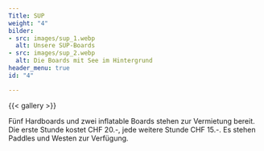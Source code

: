 ```yaml
---
Title: SUP
weight: "4"
bilder:
- src: images/sup_1.webp
  alt: Unsere SUP-Boards
- src: images/sup_2.webp
  alt: Die Boards mit See im Hintergrund
header_menu: true
id: "4"

---
```

{{< gallery  >}}

Fünf Hardboards und zwei inflatable Boards stehen zur Vermietung bereit. Die erste Stunde kostet CHF 20.-, jede weitere Stunde CHF 15.-. Es stehen Paddles und Westen zur Verfügung.